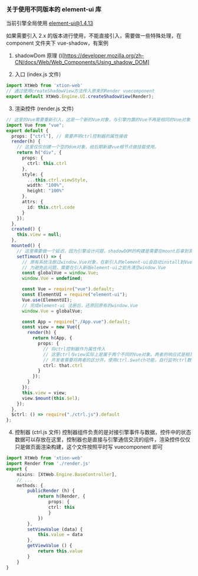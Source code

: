 ### 关于使用不同版本的 element-ui 库

当前引擎全局使用 element-ui@1.4.13 [](https://element.eleme.cn/1.4/#/zh-CN/component/quickstart)

如果需要引入 2.x 的版本进行使用，不能直接引入，需要做一些特殊处理，在 component 文件夹下 vue-shadow，有案例

1. shadowDom 原理 ()[https://developer.mozilla.org/zh-CN/docs/Web/Web_Components/Using_shadow_DOM]

2. 入口 (index.js 文件)

```typescript
import XtWeb from 'xtion-web'
// 通过使用createShadowView方法传入原来的Render vuecomponent
export default XtWeb.Engine.UI.createShadowView(Render);
```

3. 渲染控件 (render.js 文件)

```typescript
// 这里的Vue需要重新引入，这是一个新的Vue对象，与引擎内置的Vue不再是相同的Vue对象
import Vue from "vue";
export default {
  props: ["ctrl"], // 需要声明ctrl控制器的属性接收
  render(h) {
    // 这里仅仅创建一个空的dom对象，给后期新建vue根节点做挂载使用。
    return h("div", {
      props: {
        ctrl: this.ctrl
      },
      style: {
        ...this.ctrl.viewStyle,
        width: "100%",
        height: "100%"
      },
      attrs: {
        id: this.ctrl.code
      }
    });
  },
  created() {
    this.view = null;
  },
  mounted() {
    // 这里需要做一个延迟，因为引擎设计问题，shadowDOM的构建是需要在mount后拿到真实Dom才做到，当前组件的挂载需要比父类晚一些。
    setTimout(() => {
      // 原有系统注册过window.Vue对象，在新引入的element-ui会自动install到Vues上，污染引擎系统的Vue.
      // 为避免此问题，需要在引入新版element-ui之前先清空window.Vue
      const globalVue = window.Vue;
      window.Vue = undefined;

      const Vue = require("vue").default;
      const ElementUI = require("element-ui");
      Vue.use(ElementUI);
      // 完成element-ui 注册后，还原回原有的window.Vue
      window.Vue = globalVue;

      const App = require("./App.vue").default;
      const view = new Vue({
        render(h) {
          return h(App, {
            props: {
              // 将ctrl控制器作为属性传入
              // 这里ctrl与view实际上是属于两个不同的Vue对象。两者的响应式是相互隔离的。
              // 开发者需要将两者的区分开。使用ctrl.$watch功能，自行监听ctrl数据的变化，从而打通连着的隔离状态。
              ctrl: that.ctrl
            }
          });
        }
      });
      this.view = view;
      view.$mount(this.$el);
    });
  },
  $ctrl: () => require("./ctrl.js").default
};
```

4. 控制器 (ctrl.js 文件)
   控制器组件负责的是对接引擎事件与数据，控件中的状态数据可以存放在这里，控制器也是直接与引擎通信交流的组件，渲染控件仅仅只是做页面渲染构建，这个文件按照平时写 vuecomponent 即可

```typescript
import XtWeb from 'xtion-web'
import Render from './render.js'
export {
    mixins: [XtWeb.Engine.BaseController],
    // ...
    methods: {
        publicRender (h) {
            return h(Render, {
                props: {
                ctrl: this
                }
            })
        },
        setViewValue (data) {
            this.value = data
        },
        getViewValue () {
            return this.value
        }
    }
}

```
